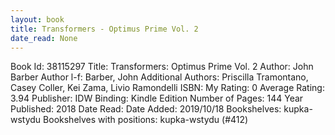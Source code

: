 ```yaml
---
layout: book
title: Transformers - Optimus Prime Vol. 2
date_read: None
---
```


Book Id: 38115297
Title: Transformers: Optimus Prime Vol. 2
Author: John Barber
Author l-f: Barber, John
Additional Authors: Priscilla Tramontano, Casey Coller, Kei Zama, Livio Ramondelli
ISBN: 
My Rating: 0
Average Rating: 3.94
Publisher: IDW
Binding: Kindle Edition
Number of Pages: 144
Year Published: 2018
Date Read: 
Date Added: 2019/10/18
Bookshelves: kupka-wstydu
Bookshelves with positions: kupka-wstydu (#412)

